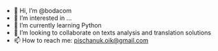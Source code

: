 - 👋 Hi, I’m @bodacom
- 👀 I’m interested in ...
- 🌱 I’m currently learning Python
- 💞️ I’m looking to collaborate on texts analysis and translation solutions
- 📫 How to reach me: pischanuk.oik@gmail.com

<!---
bodacom/bodacom is a ✨ special ✨ repository because its `README.md` (this file) appears on your GitHub profile.
You can click the Preview link to take a look at your changes.
--->
